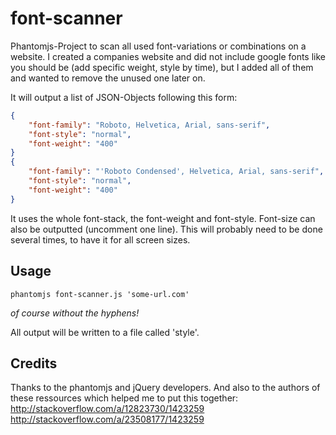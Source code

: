 # font-scanner

Phantomjs-Project to scan all used font-variations or combinations on a website. I created a companies website and did not include google fonts like you should be (add specific weight, style by time), but I added all of them and wanted to remove the unused one later on.

It will output a list of JSON-Objects following this form:

```json
{
    "font-family": "Roboto, Helvetica, Arial, sans-serif",
    "font-style": "normal",
    "font-weight": "400"
}
{
    "font-family": "'Roboto Condensed', Helvetica, Arial, sans-serif",
    "font-style": "normal",
    "font-weight": "400"
}
```

It uses the whole font-stack, the font-weight and font-style. Font-size can also be outputted (uncomment one line). This will probably need to be done several times, to have it for all screen sizes.

## Usage
```
phantomjs font-scanner.js 'some-url.com'
```
_of course without the hyphens!_

All output will be written to a file called 'style'.

## Credits
Thanks to the phantomjs and jQuery developers. And also to the authors of these ressources which helped me to put this together:
http://stackoverflow.com/a/12823730/1423259
http://stackoverflow.com/a/23508177/1423259
